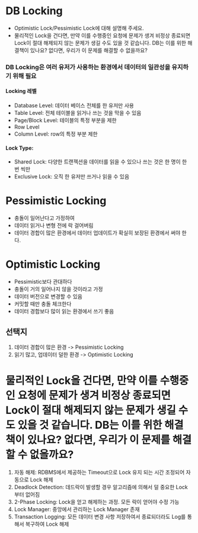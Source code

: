 # DB Locking
- Optimistic Lock/Pessimistic Lock에 대해 설명해 주세요.
- 물리적인 Lock을 건다면, 만약 이를 수행중인 요청에 문제가 생겨 비정상 종료되면 Lock이 절대 해제되지 않는 문제가 생길 수도 있을 것 같습니다. DB는 이를 위한 해결책이 있나요? 없다면, 우리가 이 문제를 해결할 수 없을까요?

### DB Locking은 여러 유저가 사용하는 환경에서 데이터의 일관성을 유지하기 위해 필요

#### Locking 레벨 
- Database Level: 데이터 베이스 전체를 한 유저만 사용
- Table Level: 전체 테이블을 읽거나 쓰는 것을 막을 수 있음
- Page/Block Level: 테이블의 특정 부분을 제한 
- Row Level
- Column Level: row의 특정 부분 제한

#### Lock Type:
- Shared Lock: 다양한 트랜젝션을 데이터를 읽을 수 있으나 쓰는 것은 한 명이 한 번 씩만
- Exclusive Lock: 오직 한 유저만 쓰거나 읽을 수 있음


# Pessimistic Locking
- 충돌이 일어난다고 가정하여 
- 데이터 읽거나 변형 전에 락 걸어버림 
- 데이터 경합이 많은 환경에서 데이터 업데이트가 확실히 보장된 환경에서 써야 한다. 

# Optimistic Locking
- Pessimistic보다 관대하다
- 충돌이 거의 일어나지 않을 것이라고 가정
- 데이터 버전으로 변경할 수 있음
- 커밋할 때만 충돌 체크한다
- 데이터 경합보다 많이 읽는 환경에서 쓰기 좋음

## 선택지
1. 데이터 경합이 많은 환경 -> Pessimistic Locking
2. 읽기 많고, 업데이터 덜한 환경 -> Optimistic Locking


#  물리적인 Lock을 건다면, 만약 이를 수행중인 요청에 문제가 생겨 비정상 종료되면 Lock이 절대 해제되지 않는 문제가 생길 수도 있을 것 같습니다. DB는 이를 위한 해결책이 있나요? 없다면, 우리가 이 문제를 해결할 수 없을까요?

1. 자동 해제: RDBMS에서 제공하는 Timeout으로 Lock 유지 되는 시간 조정되어 자동으로 Lock 해제
2. Deadlock Detection: 데드락이 발생할 경우 알고리즘에 의해서 덜 중요한 Lock 부터 없어짐
3. 2-Phase Locking: Lock을 얻고 해제하는 과정. 모든 락이 얻어야 수정 가능 
4. Lock Manager: 중앙에서 관리하는 Lock Manager 존재
5. Transaction Logging: 모든 데이터 변경 사항 저장하여서 종료되더라도 Log를 통해서 복구하여 Lock 해제
